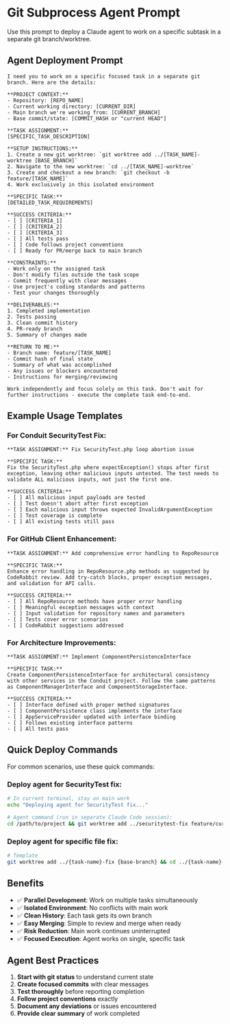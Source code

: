 # Git Subprocess Agent Prompt

Use this prompt to deploy a Claude agent to work on a specific subtask in a separate git branch/worktree.

## Agent Deployment Prompt

```
I need you to work on a specific focused task in a separate git branch. Here are the details:

**PROJECT CONTEXT:**
- Repository: [REPO_NAME]
- Current working directory: [CURRENT_DIR] 
- Main branch we're working from: [CURRENT_BRANCH]
- Base commit/state: [COMMIT_HASH or "current HEAD"]

**TASK ASSIGNMENT:**
[SPECIFIC_TASK_DESCRIPTION]

**SETUP INSTRUCTIONS:**
1. Create a new git worktree: `git worktree add ../[TASK_NAME]-worktree [BASE_BRANCH]`
2. Navigate to the new worktree: `cd ../[TASK_NAME]-worktree`
3. Create and checkout a new branch: `git checkout -b feature/[TASK_NAME]`
4. Work exclusively in this isolated environment

**SPECIFIC TASK:**
[DETAILED_TASK_REQUIREMENTS]

**SUCCESS CRITERIA:**
- [ ] [CRITERIA_1]
- [ ] [CRITERIA_2] 
- [ ] [CRITERIA_3]
- [ ] All tests pass
- [ ] Code follows project conventions
- [ ] Ready for PR/merge back to main branch

**CONSTRAINTS:**
- Work only on the assigned task
- Don't modify files outside the task scope
- Commit frequently with clear messages
- Use project's coding standards and patterns
- Test your changes thoroughly

**DELIVERABLES:**
1. Completed implementation
2. Tests passing
3. Clean commit history
4. PR-ready branch
5. Summary of changes made

**RETURN TO ME:**
- Branch name: feature/[TASK_NAME]
- Commit hash of final state
- Summary of what was accomplished
- Any issues or blockers encountered
- Instructions for merging/reviewing

Work independently and focus solely on this task. Don't wait for further instructions - execute the complete task end-to-end.
```

## Example Usage Templates

### For Conduit SecurityTest Fix:
```
**TASK ASSIGNMENT:** Fix SecurityTest.php loop abortion issue

**SPECIFIC TASK:**
Fix the SecurityTest.php where expectException() stops after first exception, leaving other malicious inputs untested. The test needs to validate ALL malicious inputs, not just the first one.

**SUCCESS CRITERIA:**
- [ ] All malicious input payloads are tested
- [ ] Test doesn't abort after first exception
- [ ] Each malicious input throws expected InvalidArgumentException
- [ ] Test coverage is complete
- [ ] All existing tests still pass
```

### For GitHub Client Enhancement:
```
**TASK ASSIGNMENT:** Add comprehensive error handling to RepoResource

**SPECIFIC TASK:**
Enhance error handling in RepoResource.php methods as suggested by CodeRabbit review. Add try-catch blocks, proper exception messages, and validation for API calls.

**SUCCESS CRITERIA:**
- [ ] All RepoResource methods have proper error handling
- [ ] Meaningful exception messages with context
- [ ] Input validation for repository names and parameters
- [ ] Tests cover error scenarios
- [ ] CodeRabbit suggestions addressed
```

### For Architecture Improvements:
```
**TASK ASSIGNMENT:** Implement ComponentPersistenceInterface

**SPECIFIC TASK:**
Create ComponentPersistenceInterface for architectural consistency with other services in the Conduit project. Follow the same patterns as ComponentManagerInterface and ComponentStorageInterface.

**SUCCESS CRITERIA:**
- [ ] Interface defined with proper method signatures
- [ ] ComponentPersistence class implements the interface
- [ ] AppServiceProvider updated with interface binding
- [ ] Follows existing interface patterns
- [ ] All tests pass
```

## Quick Deploy Commands

For common scenarios, use these quick commands:

### Deploy agent for SecurityTest fix:
```bash
# In current terminal, stay on main work
echo "Deploying agent for SecurityTest fix..."

# Agent command (run in separate Claude Code session):
cd /path/to/project && git worktree add ../securitytest-fix feature/current-branch && cd ../securitytest-fix && git checkout -b fix/security-test-loop
```

### Deploy agent for specific file fix:
```bash
# Template
git worktree add ../{task-name}-fix {base-branch} && cd ../{task-name}-fix && git checkout -b fix/{task-name}
```

## Benefits

- ✅ **Parallel Development**: Work on multiple tasks simultaneously
- ✅ **Isolated Environment**: No conflicts with main work
- ✅ **Clean History**: Each task gets its own branch
- ✅ **Easy Merging**: Simple to review and merge when ready
- ✅ **Risk Reduction**: Main work continues uninterrupted
- ✅ **Focused Execution**: Agent works on single, specific task

## Agent Best Practices

1. **Start with git status** to understand current state
2. **Create focused commits** with clear messages
3. **Test thoroughly** before reporting completion
4. **Follow project conventions** exactly
5. **Document any deviations** or issues encountered
6. **Provide clear summary** of work completed